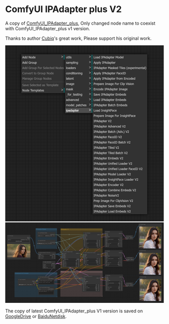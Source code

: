 # ComfyUI IPAdapter plus V2

A copy of [ComfyUI_IPAdapter_plus](https://github.com/cubiq/ComfyUI_IPAdapter_plus), Only changed node name to coexist with ComfyUI_IPAdapter_plus v1 version.    


Thanks to author [Cubiq](https://github.com/cubiq)'s great work, Please support his original work.


![image](exampleV2/IPAdapterV2_menu.png)
![image](exampleV2/IPAdapterV1&V2.png)

The copy of latest ComfyUI_IPAdapter_plus V1 version is saved on [GoogleDrive](https://drive.google.com/drive/folders/1DAcDzKcypm3mKH3yjyM2c07b3XqqM07P?usp=sharing) or [BaiduNetdisk](https://pan.baidu.com/s/1x_SVJIhEzBbENGrlonvtgw?pwd=86gf).    
